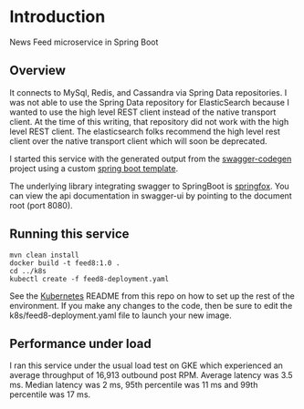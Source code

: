 # Introduction

News Feed microservice in Spring Boot 

## Overview  

It connects to MySql, Redis, and Cassandra via Spring Data repositories. I was not able to use the Spring Data repository for ElasticSearch because I wanted to use the high level REST client instead of the native transport client. At the time of this writing, that repository did not work with the high level REST client. The elasticsearch folks recommend the high level rest client over the native transport client which will soon be deprecated.

I started this service with the generated output from the [swagger-codegen](https://github.com/swagger-api/swagger-codegen) project using a custom [spring boot template](https://github.com/gengstrand/clojure-news-feed/tree/master/server/swagger/templates/springboot).

The underlying library integrating swagger to SpringBoot is [springfox](https://github.com/springfox/springfox). You can view the api documentation in swagger-ui by pointing to the document root (port 8080).

## Running this service

```
mvn clean install
docker build -t feed8:1.0 .
cd ../k8s
kubectl create -f feed8-deployment.yaml
```

See the [Kubernetes](https://github.com/gengstrand/clojure-news-feed/tree/master/server/k8s) README from this repo on how to set up the rest of the environment. If you make any changes to the code, then be sure to edit the k8s/feed8-deployment.yaml file to launch your new image.

## Performance under load

I ran this service under the usual load test on GKE which experienced an average throughput of 16,913 outbound post RPM. Average latency was 3.5 ms. Median latency was 2 ms, 95th percentile was 11 ms and 99th percentile was 17 ms.

